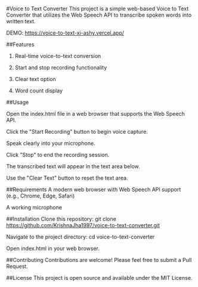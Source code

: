 #Voice to Text Converter
This project is a simple web-based Voice to Text Converter that utilizes the Web Speech API to transcribe spoken words into written text.

DEMO: https://voice-to-text-xi-ashy.vercel.app/

##Features

1. Real-time voice-to-text conversion

2. Start and stop recording functionality

3. Clear text option

4. Word count display

##Usage

Open the index.html file in a web browser that supports the Web Speech API.

Click the "Start Recording" button to begin voice capture.

Speak clearly into your microphone.

Click "Stop" to end the recording session.

The transcribed text will appear in the text area below.

Use the "Clear Text" button to reset the text area.

##Requirements
A modern web browser with Web Speech API support (e.g., Chrome, Edge, Safari)

A working microphone

##Installation
Clone this repository:
git clone https://github.com/KrishnaJha1997/voice-to-text-converter.git

Navigate to the project directory:
cd voice-to-text-converter

Open index.html in your web browser.

##Contributing
Contributions are welcome! Please feel free to submit a Pull Request.

##License
This project is open source and available under the MIT License.
